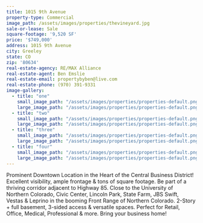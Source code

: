 ```yaml
---
title: 1015 9th Avenue
property-type: Commercial
image_path: /assets/images/properties/thevineyard.jpg
sale-or-lease: Sale
square-footage: '9,520 SF'
price: '$749,000'
address: 1015 9th Avenue
city: Greeley
state: CO
zip: '80634'
real-estate-agency: RE/MAX Alliance
real-estate-agent: Ben Emslie
real-estate-email: propertybyben@live.com
real-estate-phone: (970) 391-9331
image-gallery:
  - title: "one"
    small_image_path: "/assets/images/properties/properties-default.png"
    large_image_path: "/assets/images/properties/properties-default.png"
  - title: "two"
    small_image_path: "/assets/images/properties/properties-default.png"
    large_image_path: "/assets/images/properties/properties-default.png"
  - title: "three"
    small_image_path: "/assets/images/properties/properties-default.png"
    large_image_path: "/assets/images/properties/properties-default.png"
  - title: "four"
    small_image_path: "/assets/images/properties/properties-default.png"
    large_image_path: "/assets/images/properties/properties-default.png"  
---
```



Prominent Downtown Location in the Heart of the Central Business District! Excellent visibility, ample frontage & tons of square footage. Be part of a thriving corridor adjacent to Highway 85. Close to the University of Northern Colorado, Civic Center, Lincoln Park, State Farm, JBS Swift, Vestas & Leprino in the booming Front Range of Northern Colorado. 2-Story + full basement, 3-sided access & versatile spaces. Perfect for Retail, Office, Medical, Professional & more. Bring your business home!